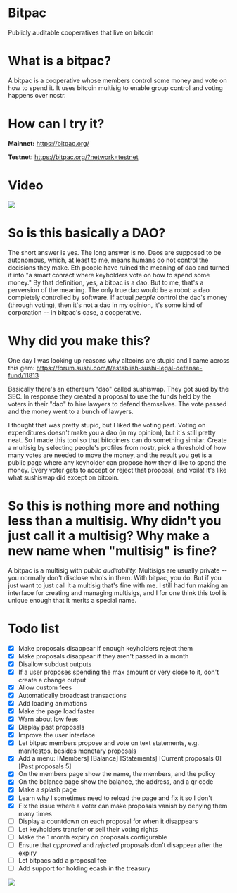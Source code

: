 # Bitpac
Publicly auditable cooperatives that live on bitcoin

# What is a bitpac?

A bitpac is a cooperative whose members control some money and vote on how to spend it. It uses bitcoin multisig to enable group control and voting happens over nostr.

# How can I try it?

**Mainnet:** https://bitpac.org/

**Testnet:** https://bitpac.org/?network=testnet

# Video

[![](https://bitpac.org/bitpac-thumbnail-with-youtube-logo.jpg)](https://www.youtube.com/watch?v=RLh4CF7Sd_w)

# So is this basically a DAO?

The short answer is yes. The long answer is no. Daos are supposed to be autonomous, which, at least to me, means humans do not control the decisions they make. Eth people have ruined the meaning of dao and turned it into "a smart conract where keyholders vote on how to spend some money." By that definition, yes, a bitpac is a dao. But to me, that's a perversion of the meaning. The only true dao would be a robot: a dao completely controlled by software. If actual *people* control the dao's money (through voting), then it's not a dao in my opinion, it's some kind of corporation -- in bitpac's case, a cooperative.

# Why did you make this?

One day I was looking up reasons why altcoins are stupid and I came across this gem: https://forum.sushi.com/t/establish-sushi-legal-defense-fund/11813

Basically there's an ethereum "dao" called sushiswap. They got sued by the SEC. In response they created a proposal to use the funds held by the voters in their "dao" to hire lawyers to defend themselves. The vote passed and the money went to a bunch of lawyers.

I thought that was pretty stupid, but I liked the voting part. Voting on expenditures doesn't make you a dao (in my opinion), but it's still pretty neat. So I made this tool so that bitcoiners can do something similar. Create a multisig by selecting people's profiles from nostr, pick a threshold of how many votes are needed to move the money, and the result you get is a public page where any keyholder can propose how they'd like to spend the money. Every voter gets to accept or reject that proposal, and voila! It's like what sushiswap did except on bitcoin.

# So this is nothing more and nothing less than a multisig. Why didn't you just call it a multisig? Why make a new name when "multisig" is fine?

A bitpac is a multisig with *public auditability.* Multisigs are usually private -- you normally don't disclose who's in them. With bitpac, you do. But if you just want to just call it a multisig that's fine with me. I still had fun making an interface for creating and managing multisigs, and I for one think this tool is unique enough that it merits a special name.

# Todo list

- [x] Make proposals disappear if enough keyholders reject them
- [x] Make proposals disappear if they aren't passed in a month
- [x] Disallow subdust outputs
- [x] If a user proposes spending the max amount or very close to it, don't create a change output
- [x] Allow custom fees
- [x] Automatically broadcast transactions
- [x] Add loading animations
- [x] Make the page load faster
- [x] Warn about low fees
- [x] Display past proposals
- [x] Improve the user interface
- [x] Let bitpac members propose and vote on text statements, e.g. manifestos, besides monetary proposals
- [x] Add a menu: [Members] [Balance] [Statements] [Current proposals 0] [Past proposals 5]
- [x] On the members page show the name, the members, and the policy
- [x] On the balance page show the balance, the address, and a qr code
- [x] Make a splash page
- [x] Learn why I sometimes need to reload the page and fix it so I don't
- [x] Fix the issue where a voter can make proposals vanish by denying them many times
- [ ] Display a countdown on each proposal for when it disappears
- [ ] Let keyholders transfer or sell their voting rights
- [ ] Make the 1 month expiry on proposals configurable
- [ ] Ensure that *approved* and *rejected* proposals don’t disappear after the expiry
- [ ] Let bitpacs add a proposal fee
- [ ] Add support for holding ecash in the treasury

![](https://supertestnet.github.io/bitpac/bitpac.png)
